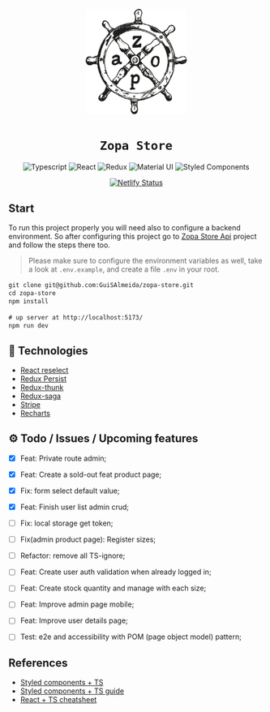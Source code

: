 <p align="center">
  <a href="https://zopa-clothing.netlify.app/" target="_blank">
    <img alt="Logo" src="src/assets/logo-zopa-helm.svg" width="200" />
  </a>
</p>

<h1 align="center">
  <code>Zopa Store</code>
</h1>

<p align="center">
  <img alt="Typescript" src="https://img.shields.io/badge/TypeScript-007ACC?style=for-the-badge&logo=typescript&logoColor=white" />
  <img alt="React" src="https://img.shields.io/badge/react-%2320232a.svg?style=for-the-badge&logo=react&logoColor=%2361DAFB" />
  <img alt="Redux" src="https://img.shields.io/badge/Redux-593D88?style=for-the-badge&logo=redux&logoColor=white" />
  <img alt="Material UI" src="https://img.shields.io/badge/Material--UI-0081CB?style=for-the-badge&logo=material-ui&logoColor=white" />
  <img alt="Styled Components" src="https://img.shields.io/badge/styled--components-DB7093?style=for-the-badge&logo=styled-components&logoColor=white" />
</p>

<p align="center">
  <a style="display: block;" href="https://app.netlify.com/sites/guisalmeida/deploys" target="_blank">
    <img alt="Netlify Status" src="https://api.netlify.com/api/v1/badges/0dadb4f6-02ad-4347-983a-a0a8e77c468b/deploy-status" />
  </a>
</p>

## Start  
To run this project properly you will need also to configure a backend environment. So after configuring this project go to [Zopa Store Api](https://github.com/guisalmeida/zopa-store-api) project and follow the steps there too.  

> Please make sure to configure the environment variables as well, take a look at `.env.example`, and create a file `.env` in your root.

```
git clone git@github.com:GuiSAlmeida/zopa-store.git
cd zopa-store
npm install

# up server at http://localhost:5173/
npm run dev
```

## 🚀 Technologies

- [React reselect](https://github.com/reduxjs/reselect#installation)
- [Redux Persist](https://github.com/rt2zz/redux-persist#basic-usage)
- [Redux-thunk](https://github.com/reduxjs/redux-thunk)
- [Redux-saga](https://redux-saga.js.org/)
- [Stripe](https://github.com/stripe/react-stripe-js)
- [Recharts](https://recharts.org/)


## ⚙️ Todo / Issues / Upcoming features

- [x] Feat: Private route admin;
- [x] Feat: Create a sold-out feat product page;
- [x] Fix: form select default value;
- [x] Feat: Finish user list admin crud;
- [ ] Fix: local storage get token;
- [ ] Fix(admin product page): Register sizes;
- [ ] Refactor: remove all TS-ignore;
- [ ] Feat: Create user auth validation when already logged in;
- [ ] Feat: Create stock quantity and manage with each size;
- [ ] Feat: Improve admin page mobile;
- [ ] Feat: Improve user details page;
- [ ] Test: e2e and accessibility with POM (page object model) pattern;



## References

- [Styled components + TS](https://styled-components.com/docs/api#typescript)
- [Styled components + TS guide](https://www.atatus.com/blog/guide-to-typescript-and-styled-components/)
- [React + TS cheatsheet](https://react-typescript-cheatsheet.netlify.app/docs)
